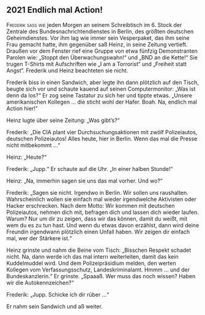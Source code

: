 ## **2021** Endlich mal Action!

<span style="font-variant:small-caps;">Frederik saß wie</span> jeden Morgen an seinem Schreibtisch im 6.
Stock der Zentrale des Bundesnachrichtendienstes in Berlin, des größten deutschen Geheimdienstes.
Vor ihm lag wie immer sein Vesperpaket, das ihm seine Frau gemacht hatte, ihm gegenüber saß Heinz, in seine Zeitung vertieft.
Draußen vor dem Fenster rief eine Gruppe von etwa fünfzig Demonstranten Parolen wie: „Stoppt den Überwachungswahn!“ und „BND an die Kette!“ Sie trugen T-Shirts mit Aufschriften wie „I am a Torrorist“ und „Freiheit statt Angst“. Frederik und Heinz beachteten sie nicht.

Frederik biss in einen Sandwich, aber legte ihn dann plötzlich auf den Tisch, beugte sich vor und schaute kauend auf seinen Computermonitor: „Was ist denn da los?“ Er zog seine Tastatur zu sich her und tippte etwas.
„Unsere amerikanischen Kollegen … die sticht wohl der Hafer.
Boah.
Na, endlich mal Action hier!“

Heinz lugte über seine Zeitung: „Was gibt’s?“

Frederik: „Die CIA plant vier Durchsuchungsaktionen mit zwölf Polizeiautos, deutschen Polizeiautos! Alles heute, hier in Berlin.
Wenn das mal die Presse nicht mitbekommt …“

Heinz: „Heute?“

Frederik: „Jupp.“ Er schaute auf die Uhr.
„In einer halben Stunde!“

Heinz: „Na, immerhin sagen sie uns das mal vorher.
Und wo?“

Frederik: „Sagen sie nicht.
Irgendwo in Berlin.
Wir sollen uns raushalten.
Wahrscheinlich wollen sie einfach mal wieder irgendwelche Aktivisten oder Hacker erschrecken.
Nach dem Motto: Wir kommen mit deutschen Polizeiautos, nehmen dich mit, befragen dich und lassen dich wieder laufen.
Warum? Nur um dir zu zeigen, dass wir das können, damit du weißt, mit wem du es zu tun hast.
Und wenn du etwas davon erzählst, dann wird deine Freundin irgendwann plötzlich einen Unfall haben.
Wir zeigen dir einfach mal, wer der Stärkere ist.“

Heinz grinste und nahm die Beine vom Tisch: „Bisschen Respekt schadet nicht.
Na, dann werde ich das mal intern weiterleiten, damit das kein Kuddelmuddel wird.
Und dem Polizeipräsidium melden, den werten Kollegen vom Verfassungsschutz, Landeskriminalamt.
Hmmm … und der Bundeskanzlerin.“ Er grinste.
„Spaaaß.
Wer muss das noch wissen? Haben wir die Autokennzeichen?“

Frederik: „Jupp.
Schicke ich dir rüber …“

Er nahm sein Sandwich und aß weiter.
